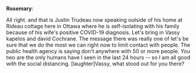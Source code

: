 

**Rosemary**:

All right.
and that is Justin Trudeau now speaking outside of his home at Rideau cottage here in Ottawa where he is self-isolating with his family because of his wife's positive COVID-19 diagnosis.
Let's bring in Vassy kapelos and david Cochrane.
The message there was really one of let's be sure that we do the most we can right now to limit contact with people.
The public health agency is saying don't anywhere with 50 or more people.
You two are the only humans have I seen in the last 24 hours -- so I am all good with the social distancing.
[laughter]Vassy, what stood out for you there?
